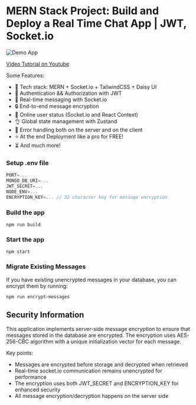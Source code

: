 # MERN Stack Project: Build and Deploy a Real Time Chat App | JWT, Socket.io

![Demo App](https://i.ibb.co/fXmZdnz/Screenshot-10.png)

[Video Tutorial on Youtube](https://youtu.be/HwCqsOis894)

Some Features:

-   🌟 Tech stack: MERN + Socket.io + TailwindCSS + Daisy UI
-   🎃 Authentication && Authorization with JWT
-   👾 Real-time messaging with Socket.io
-   🔒 End-to-end message encryption
-   🚀 Online user status (Socket.io and React Context)
-   👌 Global state management with Zustand
-   🐞 Error handling both on the server and on the client
-   ⭐ At the end Deployment like a pro for FREE!
-   ⏳ And much more!

### Setup .env file

```js
PORT=...
MONGO_DB_URI=...
JWT_SECRET=...
NODE_ENV=...
ENCRYPTION_KEY=... // 32 character key for message encryption
```

### Build the app

```shell
npm run build
```

### Start the app

```shell
npm start
```

### Migrate Existing Messages

If you have existing unencrypted messages in your database, you can encrypt them by running:

```shell
npm run encrypt-messages
```

## Security Information

This application implements server-side message encryption to ensure that messages stored in the database are encrypted. The encryption uses AES-256-CBC algorithm with a unique initialization vector for each message.

Key points:
- Messages are encrypted before storage and decrypted when retrieved
- Real-time socket.io communication remains unencrypted for performance
- The encryption uses both JWT_SECRET and ENCRYPTION_KEY for enhanced security
- All message encryption/decryption happens on the server side
